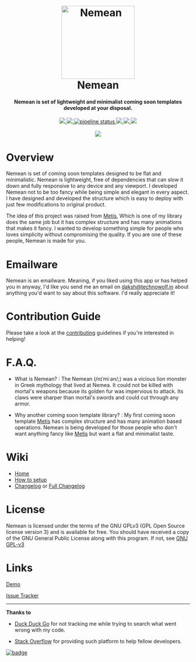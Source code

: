 <div align="center">
    <h1>
        <br>
        <a href="#">
            <img src="https://gitlab.com/daksh7011/nemean/raw/04ac39f3df9e4217e9d8fef10c9c9092294ca791/images/Gitlab-Avatar.png" 
            alt="Nemean" width="200"></a>
        <br>
        Nemean
        <br>
    </h1>
    <h4 align="center">Nemean is set of lightweight and minimalist coming soon templates developed at your disposal.</h4>
</div>
<div align="center">
    <a href="https://www.gnu.org/licenses/gpl-3.0.html" target="_blank">
        <img src="https://img.shields.io/badge/License-GPLv3-blue.svg">
    </a>
    <a href="http://makeapullrequest.com" target="_blank">
        <img src="https://img.shields.io/badge/PRs-welcome-brightgreen.svg?style=flat">
    </a>
    <a href="https://gitlab.com/daksh7011/nemean/commits/master">
        <img alt="pipeline status" src="https://gitlab.com/daksh7011/nemean/badges/master/pipeline.svg" />
    </a>
    <a href="https://twitter.com/ProjectNemean" target="_blank">
            <img src="https://img.shields.io/twitter/follow/ProjectNemean.svg?label=Follow&style=social">
    </a>
    <a href="https://saythanks.io/to/daksh7011" target="_blank">
        <img src="https://img.shields.io/badge/SayThanks.io-%E2%98%BC-1EAEDB.svg">
    </a>
    <a href="https://www.paypal.me/daksh7011" target="_blank">
        <img src="https://img.shields.io/badge/$-donate-ff69b4.svg?maxAge=2592000&amp;style=flat">
    </a>
    <br>
    <br>
    <a href="https://daksh7011.gitlab.io/nemean" target="_blank">
        <img src="https://forthebadge.com/images/badges/check-it-out.svg">
    </a>
</div>

# Overview
Nemean is set of coming soon templates designed to be flat and minimalistic. Nemean is lightweight, free of dependencies
that can slow it down and fully responsive to any device and any viewport. I developed Nemean not to be too fancy while
being simple and elegant in every aspect. I have designed and developed the structure which is easy to deploy with just 
few modifications to original product.

The idea of this project was raised from [Metis](https://gitlab.com/daksh7011/metis), Which is one of my library does 
the same job but it has complex structure and has many animations that makes it fancy. I wanted to develop something 
simple for people who loves simplicity without compromising the quality. If you are one of these people, Nemean is made
for you.

# Emailware

Nemean is an emailware. Meaning, if you liked using this app or has helped you in anyway, I'd like you send me an email 
on [daksh@technowolf.in](mailto:daksh@technowolf.in) about anything you'd want to say about this software. 
I'd really appreciate it!

# Contribution Guide
Please take a look at the [contributing](CONTRIBUTING.md) guidelines if you're interested in helping!

# F.A.Q.
* What is Nemean? : The Nemean (/nɪˈmiːən/;) was a vicious lion monster in Greek mythology that lived at Nemea. It could
 not be killed with mortal's weapons because its golden fur was impervious to attack. Its claws were sharper than 
 mortal's swords and could cut through any armor. 
 
 * Why another coming soon template library? : My first coming soon template [Metis](https://gitlab.com/daksh7011/metis) 
 has complex structure and has many animation based operations. Nemean is being  developed for those people who don't 
 want anything fancy like [Metis](https://gitlab.com/daksh7011/metis) but want a flat and minimalist taste.
 
# Wiki
* [Home](https://gitlab.com/daksh7011/nemean/wikis/)
* [How to setup](https://gitlab.com/daksh7011/nemean/wikis/how-to-setup) 
* [Changelog](CHANGELOG) or [Full Changelog](https://gitlab.com/daksh7011/nemean/wikis/full-changelog)

# License
Nemean is licensed under the terms of the GNU GPLv3 (GPL Open Source license version 3) and is available for free.
You should have received a copy of the GNU General Public License along with this program. 
If not, see [GNU GPL-v3](https://www.gnu.org/licenses/gpl-3.0.html)

# Links
[Demo](https://daksh7011.gitlab.io/nemean)

[Issue Tracker](https://gitlab.com/daksh7011/nemean/issues)

<hr>

**Thanks to**
 
* [Duck Duck Go](https://duckduckgo.com/) for not tracking me while trying to search what went wrong with my code.

* [Stack Overflow](https://stackoverflow.com/) for providing such platform to help fellow developers.



[![badge](https://daksh7011.com/nemean/certified-strange.svg)](https://en.wikipedia.org/wiki/Doctor_Strange)